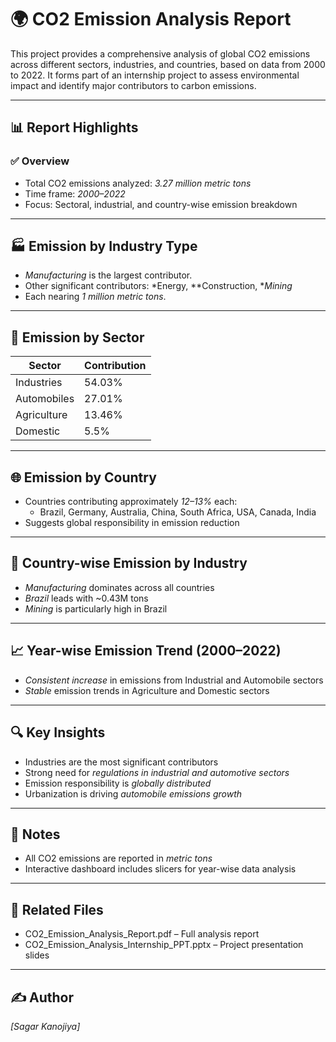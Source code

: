 # 🌍 CO2 Emission Analysis Report

This project provides a comprehensive analysis of global CO2 emissions across different sectors, industries, and countries, based on data from 2000 to 2022. It forms part of an internship project to assess environmental impact and identify major contributors to carbon emissions.

---

## 📊 Report Highlights

### ✅ Overview
- Total CO2 emissions analyzed: *3.27 million metric tons*
- Time frame: *2000–2022*
- Focus: Sectoral, industrial, and country-wise emission breakdown

---

## 🏭 Emission by Industry Type
- *Manufacturing* is the largest contributor.
- Other significant contributors: *Energy, **Construction, **Mining*
- Each nearing *1 million metric tons*.

---

## 🏢 Emission by Sector
| Sector      | Contribution |
|-------------|--------------|
| Industries  | 54.03%       |
| Automobiles | 27.01%       |
| Agriculture | 13.46%       |
| Domestic    | 5.5%         |

---

## 🌐 Emission by Country
- Countries contributing approximately *12–13%* each:
  - Brazil, Germany, Australia, China, South Africa, USA, Canada, India
- Suggests global responsibility in emission reduction

---

## 🧾 Country-wise Emission by Industry
- *Manufacturing* dominates across all countries
- *Brazil* leads with ~0.43M tons
- *Mining* is particularly high in Brazil

---

## 📈 Year-wise Emission Trend (2000–2022)
- *Consistent increase* in emissions from Industrial and Automobile sectors
- *Stable* emission trends in Agriculture and Domestic sectors

---

## 🔍 Key Insights
- Industries are the most significant contributors
- Strong need for *regulations in industrial and automotive sectors*
- Emission responsibility is *globally distributed*
- Urbanization is driving *automobile emissions growth*

---

## 📌 Notes
- All CO2 emissions are reported in *metric tons*
- Interactive dashboard includes slicers for year-wise data analysis

---

## 📄 Related Files
- CO2_Emission_Analysis_Report.pdf – Full analysis report
- CO2_Emission_Analysis_Internship_PPT.pptx – Project presentation slides

---

## ✍ Author
*[Sagar Kanojiya]*  
